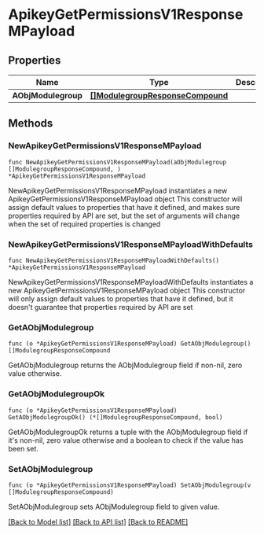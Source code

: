 # ApikeyGetPermissionsV1ResponseMPayload

## Properties

Name | Type | Description | Notes
------------ | ------------- | ------------- | -------------
**AObjModulegroup** | [**[]ModulegroupResponseCompound**](ModulegroupResponseCompound.md) |  | 

## Methods

### NewApikeyGetPermissionsV1ResponseMPayload

`func NewApikeyGetPermissionsV1ResponseMPayload(aObjModulegroup []ModulegroupResponseCompound, ) *ApikeyGetPermissionsV1ResponseMPayload`

NewApikeyGetPermissionsV1ResponseMPayload instantiates a new ApikeyGetPermissionsV1ResponseMPayload object
This constructor will assign default values to properties that have it defined,
and makes sure properties required by API are set, but the set of arguments
will change when the set of required properties is changed

### NewApikeyGetPermissionsV1ResponseMPayloadWithDefaults

`func NewApikeyGetPermissionsV1ResponseMPayloadWithDefaults() *ApikeyGetPermissionsV1ResponseMPayload`

NewApikeyGetPermissionsV1ResponseMPayloadWithDefaults instantiates a new ApikeyGetPermissionsV1ResponseMPayload object
This constructor will only assign default values to properties that have it defined,
but it doesn't guarantee that properties required by API are set

### GetAObjModulegroup

`func (o *ApikeyGetPermissionsV1ResponseMPayload) GetAObjModulegroup() []ModulegroupResponseCompound`

GetAObjModulegroup returns the AObjModulegroup field if non-nil, zero value otherwise.

### GetAObjModulegroupOk

`func (o *ApikeyGetPermissionsV1ResponseMPayload) GetAObjModulegroupOk() (*[]ModulegroupResponseCompound, bool)`

GetAObjModulegroupOk returns a tuple with the AObjModulegroup field if it's non-nil, zero value otherwise
and a boolean to check if the value has been set.

### SetAObjModulegroup

`func (o *ApikeyGetPermissionsV1ResponseMPayload) SetAObjModulegroup(v []ModulegroupResponseCompound)`

SetAObjModulegroup sets AObjModulegroup field to given value.



[[Back to Model list]](../README.md#documentation-for-models) [[Back to API list]](../README.md#documentation-for-api-endpoints) [[Back to README]](../README.md)


